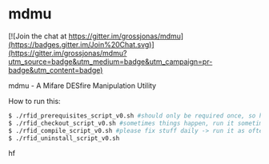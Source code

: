 mdmu
====

[![Join the chat at https://gitter.im/grossjonas/mdmu](https://badges.gitter.im/Join%20Chat.svg)](https://gitter.im/grossjonas/mdmu?utm_source=badge&utm_medium=badge&utm_campaign=pr-badge&utm_content=badge)

mdmu - A Mifare DESfire Manipulation Utility

How to run this:

```bash
$ ./rfid_prerequisites_script_v0.sh #should only be required once, so hopefully you'll only need it once
$ ./rfid_checkout_script_v0.sh #sometimes things happen, run it sometimes
$ ./rfid_compile_script_v0.sh #please fix stuff daily -> run it as often as needed! (Fix everything until you can't stand it anymore)
$ ./rfid_uninstall_script_v0.sh
```

hf
